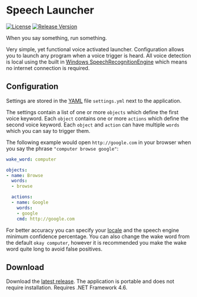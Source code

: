 # Speech Launcher
[![License](https://img.shields.io/github/license/JoeBiellik/speechlauncher.svg)](LICENSE.md)
[![Release Version](https://img.shields.io/github/release/JoeBiellik/speechlauncher.svg)](https://github.com/JoeBiellik/speechlauncher/releases)

When you say something, run something.

Very simple, yet functional voice activated launcher. Configuration allows you to launch any program when a voice trigger is heard. All voice detection is local using the built in [Windows SpeechRecognitionEngine](https://msdn.microsoft.com/en-us/library/system.speech.recognition.speechrecognitionengine.aspx) which means no internet connection is required.

## Configuration
Settings are stored in the [YAML](http://yaml.org/) file ``settings.yml`` next to the application.

The settings contain a list of one or more ``objects`` which define the first voice keyword. Each ``object`` contains one or more ``actions`` which define the second voice keyword. Each ``object`` and ``action`` can have multiple ``words`` which you can say to trigger them.

The following example would open ``http://google.com`` in your browser when you say the phrase ``"computer browse google"``:
```yml
wake_word: computer

objects:
- name: Browse
  words:
  - browse

  actions:
  - name: Google
    words:
    - google
    cmd: http://google.com
```

For better accuracy you can specify your [locale](https://msdn.microsoft.com/en-us/library/cc233982.aspx) and the speech engine minimum confidence percentage. You can also change the wake word from the default ``okay computer``, however it is recommended you make the wake word quite long to avoid false positives.

## Download
Download the [latest release](https://github.com/JoeBiellik/speechlauncher/releases/latest). The application is portable and does not require installation. Requires .NET Framework 4.6.
